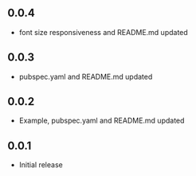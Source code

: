 ## 0.0.4

* font size responsiveness and README.md updated

## 0.0.3

* pubspec.yaml and README.md updated

## 0.0.2

* Example, pubspec.yaml and README.md updated

## 0.0.1

* Initial release

